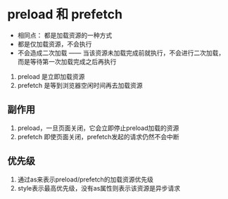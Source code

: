 # preload 和 prefetch

- 相同点： 都是加载资源的一种方式
- 都是仅加载资源，不会执行
- 不会造成二次加载 —— 当该资源未加载完成前就执行，不会进行二次加载，而是等待第一次加载完成之后再执行

1. preload 是立即加载资源
2. prefetch 是等到浏览器空闲时间再去加载资源

## 副作用

1. preload，一旦页面关闭，它会立即停止preload加载的资源
2. prefetch 即使页面关闭，prefetch发起的请求仍然不会中断

## 优先级

1. 通过as来表示preload/prefetch的加载资源优先级
2. style表示最高优先级，没有as属性则表示该资源是异步请求
